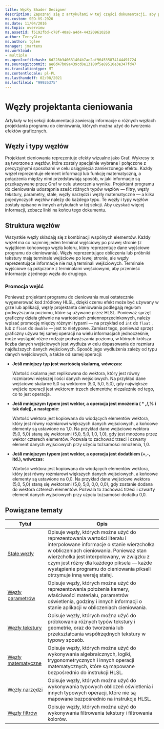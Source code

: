 ```yaml
---
title: Węzły Shader Designer
description: Zapoznaj się z artykułami w tej części dokumentacji, aby poznać różne węzły projektanta cieniowania, których można użyć do tworzenia efektów graficznych.
ms.custom: SEO-VS-2020
ms.date: 11/04/2016
ms.topic: overview
ms.assetid: f5192fbd-c78f-40a8-a4d4-443209610268
author: TerryGLee
ms.author: tglee
manager: jmartens
ms.workload:
- multiple
ms.openlocfilehash: 6d228b340631404b7ac2af964535874144491724
ms.sourcegitcommit: ae6d47b09a439cd0e13180f5e89510e3e347fd47
ms.translationtype: MT
ms.contentlocale: pl-PL
ms.lasthandoff: 02/08/2021
ms.locfileid: "99926375"
---
```

# <a name="shader-designer-nodes"></a>Węzły projektanta cieniowania
Artykuły w tej sekcji dokumentacji zawierają informacje o różnych węzłach projektanta programu do cieniowania, których można użyć do tworzenia efektów graficznych.

## <a name="nodes-and-node-types"></a>Węzły i typy węzłów
Projektant cieniowania reprezentuje efekty wizualne jako Graf. Wykresy te są tworzone z węzłów, które zostały specjalnie wybrane i połączone z precyzyjnymi sposobami w celu osiągnięcia zamierzonego efektu. Każdy węzeł reprezentuje element informacji lub funkcję matematyczną, a połączenia między nimi przedstawiają sposób, w jaki informacje są przekazywane przez Graf w celu utworzenia wyniku. Projektant programu do cieniowania udostępnia sześć różnych typów węzłów — filtry, węzły tekstury, parametry, stałe, węzły narzędzi i węzły matematyczne — a kilka pojedynczych węzłów należy do każdego typu. Te węzły i typy węzłów zostały opisane w innych artykułach w tej sekcji. Aby uzyskać więcej informacji, zobacz linki na końcu tego dokumentu.

## <a name="node-structure"></a>Struktura węzłów
Wszystkie węzły składają się z kombinacji wspólnych elementów. Każdy węzeł ma co najmniej jeden terminal wyjściowy po prawej stronie (z wyjątkiem końcowego węzła koloru, który reprezentuje dane wyjściowe programu do cieniowania). Węzły reprezentujące obliczenia lub próbniki tekstury mają terminale wejściowe po lewej stronie, ale węzły reprezentujące informacje nie mają terminali wejściowych. Terminale wyjściowe są połączone z terminalami wejściowymi, aby przenieść informacje z jednego węzła do drugiego.

### <a name="promotion-of-inputs"></a>Promocja wejść
Ponieważ projektant programu do cieniowania musi ostatecznie wygenerować kod źródłowy HLSL, dzięki czemu efekt może być używany w grze lub aplikacji, węzły projektanta cieniowania podlegają regułom podwyższania poziomu, które są używane przez HLSL. Ponieważ sprzęt graficzny działa głównie na wartościach zmiennoprzecinkowych, należy wpisać promocję między różnymi typami — na przykład od `int` do `float` , lub z `float` do `double` — jest to nietypowe. Zamiast tego, ponieważ sprzęt graficzny używa tej samej operacji na wielu informacjach jednocześnie, może wystąpić różne rodzaje podwyższania poziomu, w których krótsza liczba danych wejściowych jest wydłuża w celu dopasowania do rozmiaru najdłuższych danych wejściowych. Sposób jego wydłużenia zależy od typu danych wejściowych, a także od samej operacji:

- **Jeśli mniejszy typ jest wartością skalarną, wówczas:**

     Wartość skalarna jest replikowana do wektora, który jest równy rozmiarowi większej ilości danych wejściowych. Na przykład dane wejściowe skalarne 5,0 są wektorem (5,0, 5,0, 5,0), gdy największe wejście operacji jest wektorem trzech elementów, niezależnie od tego, co to jest operacja.

- **Jeśli mniejszym typem jest wektor, a operacja jest mnożenia ( \* ,/,% i tak dalej), a następnie:**

     Wartość wektora jest kopiowana do wiodących elementów wektora, który jest równy rozmiarowi większych danych wejściowych, a końcowe elementy są ustawione na 1,0. Na przykład dane wejściowe wektora (5,0, 5,0) staną się wektorami (5,0, 5,0, 1,0, 1,0), gdy jest mnożona przez wektor czterech elementów. Pozwala to zachować trzeci i czwarty element danych wyjściowych przy użyciu tożsamości mnożenia, 1,0.

- **Jeśli mniejszym typem jest wektor, a operacja jest dodatkiem (+,-, itd.), wówczas:**

     Wartość wektora jest kopiowana do wiodących elementów wektora, który jest równy rozmiarowi większych danych wejściowych, a końcowe elementy są ustawione na 0,0. Na przykład dane wejściowe wektora (5,0, 5,0) staną się wektorami (5,0, 5,0, 0,0, 0,0), gdy zostanie dodana do wektora czterech elementów. Pozwala to zachować trzeci i czwarty element danych wyjściowych przy użyciu tożsamości dodatku 0,0.

## <a name="related-topics"></a>Powiązane tematy

|Tytuł|Opis|
|-----------|-----------------|
|[Stałe węzły](../designers/constant-nodes.md)|Opisuje węzły, których można użyć do reprezentowania wartości literału i interpolowane informacje o stanie wierzchołka w obliczeniach cieniowania. Ponieważ stan wierzchołka jest interpolowany, w związku z czym jest różny dla każdego piksela — każde wystąpienie programu do cieniowania pikseli otrzymuje inną wersję stałej.|
|[Węzły parametrów](../designers/parameter-nodes.md)|Opisuje węzły, których można użyć do reprezentowania położenia kamery, właściwości materiału, parametrów oświetlenia, godziny i innych informacji o stanie aplikacji w obliczeniach cieniowania.|
|[Węzły tekstury](../designers/texture-nodes.md)|Opisuje węzły, których można użyć do próbkowania różnych typów tekstury i geometrie, oraz do tworzenia lub przekształcania współrzędnych tekstury w typowy sposób.|
|[Węzły matematyczne](../designers/math-nodes.md)|Opisuje węzły, których można użyć do wykonywania algebraicznych, logiki, trygonometrycznych i innych operacji matematycznych, które są mapowane bezpośrednio do instrukcji HLSL.|
|[Węzły narzędzi](../designers/utility-nodes.md)|Opisuje węzły, których można użyć do wykonywania typowych obliczeń oświetlenia i innych typowych operacji, które nie są mapowane bezpośrednio na instrukcje HLSL.|
|[Węzły filtrów](../designers/filter-nodes.md)|Opisuje węzły, których można użyć do wykonywania filtrowania tekstury i filtrowania kolorów.|
